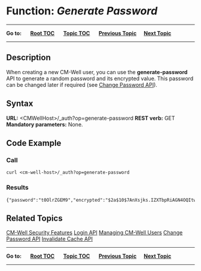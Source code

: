 # Function: *Generate Password*

----

**Go to:** &nbsp;&nbsp;&nbsp;&nbsp; [**Root TOC**](CM-Well.RootTOC.md) &nbsp;&nbsp;&nbsp;&nbsp; [**Topic TOC**](API.TOC.md) &nbsp;&nbsp;&nbsp;&nbsp; [**Previous Topic**](API.Update.TrackUpdates.md)&nbsp;&nbsp;&nbsp;&nbsp; [**Next Topic**](API.Auth.ChangePassword.md)  

----

## Description

When creating a new CM-Well user, you can use the **generate-password** API to generate a random password and its encrypted value. This password can be changed later if required (see [Change Password API](API.Auth.ChangePassword.md)).

## Syntax

**URL:** \<CMWellHost\>/_auth?op=generate-password
**REST verb:** GET
**Mandatory parameters:** None.

## Code Example

### Call

    curl <cm-well-host>/_auth?op=generate-password

### Results

    {"password":"t0OlrZGEM9","encrypted":"$2a$10$7AnXsjks.IZXTbpRiAGN4OQItwiz4sgxM49lvTiCjWgOhbbOQkg2m"}

## Related Topics
[CM-Well Security Features](DevGuide.CM-WellSecurityFeatures.md)
[Login API](API.Login.Login.md)
[Managing CM-Well Users](DevGuide.ManagingUsers.md)
[Change Password API](API.Auth.ChangePassword.md)
[Invalidate Cache API](API.Auth.InvalidateCache.md)

----

**Go to:** &nbsp;&nbsp;&nbsp;&nbsp; [**Root TOC**](CM-Well.RootTOC.md) &nbsp;&nbsp;&nbsp;&nbsp; [**Topic TOC**](API.TOC.md) &nbsp;&nbsp;&nbsp;&nbsp; [**Previous Topic**](API.Update.TrackUpdates.md)&nbsp;&nbsp;&nbsp;&nbsp; [**Next Topic**](API.Auth.ChangePassword.md)  

----
